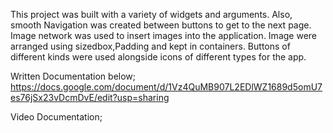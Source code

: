 This project was built with a variety of widgets and arguments.
Also, smooth Navigation was created between buttons to get to the next page.
Image network was used to insert images into the application.
Image were arranged using sizedbox,Padding and kept in containers.
Buttons of different kinds were used alongside icons of different types for the app.

Written Documentation below;
https://docs.google.com/document/d/1Vz4QuMB907L2EDlWZ1689d5omU7es76jSx23vDcmDvE/edit?usp=sharing 

Video Documentation;
